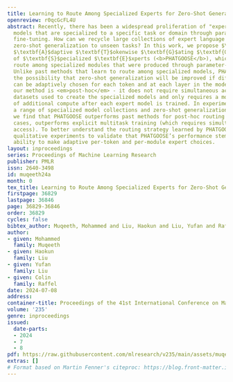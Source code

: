```yaml
---
title: Learning to Route Among Specialized Experts for Zero-Shot Generalization
openreview: r0qcGcFL4U
abstract: Recently, there has been a widespread proliferation of "expert" language
  models that are specialized to a specific task or domain through parameter-efficient
  fine-tuning. How can we recycle large collections of expert language models to improve
  zero-shot generalization to unseen tasks? In this work, we propose $\textbf{P}$ost-$\textbf{H}$oc
  $\textbf{A}$daptive $\textbf{T}$okenwise $\textbf{G}$ating $\textbf{O}$ver an $\textbf{O}$cean
  of $\textbf{S}$pecialized $\textbf{E}$xperts (<b>PHATGOOSE</b>), which learns to
  route among specialized modules that were produced through parameter-efficient fine-tuning.
  Unlike past methods that learn to route among specialized models, PHATGOOSE explores
  the possibility that zero-shot generalization will be improved if different experts
  can be adaptively chosen for each token and at each layer in the model. Crucially,
  our method is <em>post-hoc</em> - it does not require simultaneous access to the
  datasets used to create the specialized models and only requires a modest amount
  of additional compute after each expert model is trained. In experiments covering
  a range of specialized model collections and zero-shot generalization benchmarks,
  we find that PHATGOOSE outperforms past methods for post-hoc routing and, in some
  cases, outperforms explicit multitask training (which requires simultaneous data
  access). To better understand the routing strategy learned by PHATGOOSE, we perform
  qualitative experiments to validate that PHATGOOSE’s performance stems from its
  ability to make adaptive per-token and per-module expert choices.
layout: inproceedings
series: Proceedings of Machine Learning Research
publisher: PMLR
issn: 2640-3498
id: muqeeth24a
month: 0
tex_title: Learning to Route Among Specialized Experts for Zero-Shot Generalization
firstpage: 36829
lastpage: 36846
page: 36829-36846
order: 36829
cycles: false
bibtex_author: Muqeeth, Mohammed and Liu, Haokun and Liu, Yufan and Raffel, Colin
author:
- given: Mohammed
  family: Muqeeth
- given: Haokun
  family: Liu
- given: Yufan
  family: Liu
- given: Colin
  family: Raffel
date: 2024-07-08
address:
container-title: Proceedings of the 41st International Conference on Machine Learning
volume: '235'
genre: inproceedings
issued:
  date-parts:
  - 2024
  - 7
  - 8
pdf: https://raw.githubusercontent.com/mlresearch/v235/main/assets/muqeeth24a/muqeeth24a.pdf
extras: []
# Format based on Martin Fenner's citeproc: https://blog.front-matter.io/posts/citeproc-yaml-for-bibliographies/
---
```

